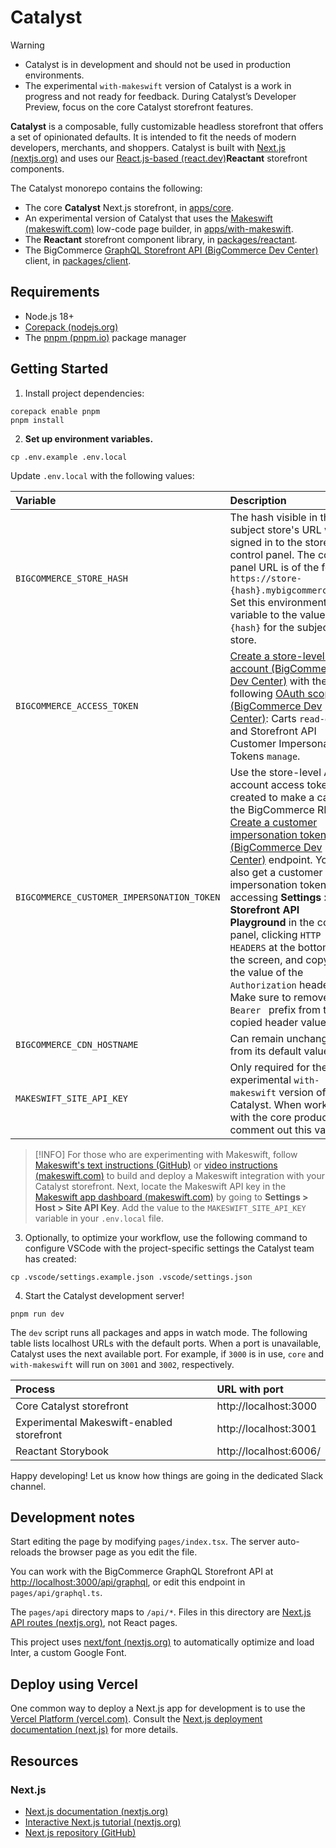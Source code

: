 # Catalyst

> [!WARNING]
> - Catalyst is in development and should not be used in production environments.
> - The experimental `with-makeswift` version of Catalyst is a work in progress and not ready for feedback. During Catalyst’s Developer Preview, focus on the core Catalyst storefront features.

**Catalyst** is a composable, fully customizable headless storefront that offers a set of opinionated defaults. It is intended to fit the needs of modern developers, merchants, and shoppers. Catalyst is built with [Next.js (nextjs.org)](https://nextjs.org/) and uses our [React.js-based (react.dev)](https://react.dev/)**Reactant** storefront components.

The Catalyst monorepo contains the following:

* The core **Catalyst** Next.js storefront, in [apps/core](apps/core).
* An experimental version of Catalyst that uses the [Makeswift (makeswift.com)](https://www.makeswift.com/) low-code page builder, in [apps/with-makeswift](apps/with-makeswift).
* The **Reactant** storefront component library, in [packages/reactant](packages/reactant).
* The BigCommerce [GraphQL Storefront API (BigCommerce Dev Center)](https://developer.bigcommerce.com/docs/graphql-storefront) client, in [packages/client](packages/client).

## Requirements

* Node.js 18+
* [Corepack (nodejs.org)](https://nodejs.org/api/corepack.html)
* The [pnpm (pnpm.io)](https://pnpm.io/) package manager

## Getting Started

1. Install project dependencies:

```shell
corepack enable pnpm
pnpm install
```

2. **Set up environment variables.**

```shell
cp .env.example .env.local
```

Update `.env.local` with the following values:

| Variable | Description |
|:---------|:------------|
| `BIGCOMMERCE_STORE_HASH` | The hash visible in the subject store's URL when signed in to the store control panel. The control panel URL is of the form `https://store-{hash}.mybigcommerce.com`. Set this environment variable to the value of `{hash}` for the subject store. |
| `BIGCOMMERCE_ACCESS_TOKEN` | [Create a store-level API account (BigCommerce Dev Center)](https://developer.bigcommerce.com/api-docs/getting-started/api-accounts#creating-store-level-api-credentials) with the following [OAuth scopes (BigCommerce Dev Center)](https://developer.bigcommerce.com/api-docs/getting-started/api-accounts#oauth-scopes): Carts `read-only` and Storefront API Customer Impersonation Tokens `manage`. |
| `BIGCOMMERCE_CUSTOMER_IMPERSONATION_TOKEN` | Use the store-level API account access token you created to make a call to the BigCommerce REST [Create a customer impersonation token (BigCommerce Dev Center)](https://developer.bigcommerce.com/docs/storefront-auth/tokens/customer-impersonation-token#create-a-token) endpoint. You can also get a customer impersonation token by accessing **Settings > Storefront API Playground** in the control panel, clicking `HTTP HEADERS` at the bottom of the screen, and copying the value of the `Authorization` header. Make sure to remove the `Bearer ` prefix from the copied header value. |
| `BIGCOMMERCE_CDN_HOSTNAME` | Can remain unchanged from its default value. |
| `MAKESWIFT_SITE_API_KEY` | Only required for the experimental `with-makeswift` version of Catalyst. When working with the core product, comment out this variable. |

> [!INFO]
> For those who are experimenting with Makeswift, follow [Makeswift's text instructions (GitHub)](https://github.com/makeswift/makeswift/tree/main/examples/bigcommerce#visually-build-with-bigcommerce-components) or [video instructions (makeswift.com)](https://www.makeswift.com/components/nextjs/bigcommerce) to build and deploy a Makeswift integration with your Catalyst storefront. Next, locate the Makeswift API key in the [Makeswift app dashboard (makeswift.com)](https://app.makeswift.com/) by going to **Settings > Host > Site API Key**. Add the value to the `MAKESWIFT_SITE_API_KEY` variable in your `.env.local` file.

3. Optionally, to optimize your workflow, use the following command to configure VSCode with the project-specific settings the Catalyst team has created:

```shell
cp .vscode/settings.example.json .vscode/settings.json
```

4. Start the Catalyst development server!

```shell
pnpm run dev
```

The `dev` script runs all packages and apps in watch mode. The following table lists localhost URLs with the default ports. When a port is unavailable, Catalyst uses the next available port. For example, if `3000` is in use, `core` and `with-makeswift` will run on `3001` and `3002`, respectively.

| Process | URL with port |
|:--------|:--------------|
| Core Catalyst storefront | http://localhost:3000 |
| Experimental Makeswift-enabled storefront | http://localhost:3001 |
| Reactant Storybook | http://localhost:6006/ |

Happy developing! Let us know how things are going in the dedicated Slack channel.

## Development notes

Start editing the page by modifying `pages/index.tsx`. The server auto-reloads the browser page as you edit the file.

You can work with the BigCommerce GraphQL Storefront API at [http://localhost:3000/api/graphql](http://localhost:3000/api/graphql), or edit this endpoint in `pages/api/graphql.ts`.

The `pages/api` directory maps to `/api/*`. Files in this directory are [Next.js API routes (nextjs.org)](https://nextjs.org/docs/api-routes/introduction), not React pages.

This project uses [next/font (nextjs.org)](https://nextjs.org/docs/basic-features/font-optimization) to automatically optimize and load Inter, a custom Google Font.

## Deploy using Vercel

One common way to deploy a Next.js app for development is to use the [Vercel Platform (vercel.com)](https://vercel.com/new?utm_medium=default-template&filter=next.js&utm_source=create-next-app&utm_campaign=create-next-app-readme). Consult the [Next.js deployment documentation (next.js)](https://nextjs.org/docs/deployment) for more details.

## Resources

### Next.js

- [Next.js documentation (nextjs.org)](https://nextjs.org/docs)
- [Interactive Next.js tutorial (nextjs.org)](https://nextjs.org/learn)
- [Next.js repository (GitHub)](https://github.com/vercel/next.js/)
